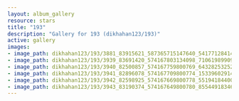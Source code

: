 ```yaml
---
layout: album_gallery
resource: stars
title: "193"
description: "Gallery for 193 (dikhahan123/193)"
active: gallery
images:
- image_path: dikhahan123/193/3881_83915621_587365715147640_5417712841421488128_n.jpg
- image_path: dikhahan123/193/3939_83691420_574167803134098_7106198990969896960_n.jpg
- image_path: dikhahan123/193/3940_82500857_574167759800769_6432825325289209856_n.jpg
- image_path: dikhahan123/193/3941_82896078_574167709800774_1533960291459530752_n.jpg
- image_path: dikhahan123/193/3942_82598925_574167669800778_5519418440084881408_n.jpg
- image_path: dikhahan123/193/3943_83190374_574167649800780_8554491834678640640_n.jpg
---
```

